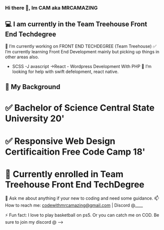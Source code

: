 ### Hi there 👋, Im CAM aka MRCAMAZING

##  :computer: I am currently in the Team Treehouse Front End Techdegree




 🚀 I’m currently working on FRONT END TECHDEGREE (Team Treehouse)
 ✅ I’m currently learning Front End Development mainly but picking up things in other areas also.
   - SCSS
    -J avascript ->React
    - Wordpress Development With PHP 
 🤔 I’m looking for help with swift defelopment, react native.


## 💼 My Background
 # ✅ Bachelor of Science Central State University 20'
 # ✅ Responsive Web Design Certificaition Free Code Camp 18'
 # 📘 Currently enrolled in Team Treehouse Front End TechDegree



 💬 Ask me about anything if your new to coding and need some guidance.
 📫 How to reach me: codewithmrcamazing@gmail.com | Discord @____
 
 ⚡ Fun fact: I love to play basketball on ps5. Or you can catch me on COD. Be sure to join my discord @
-->
